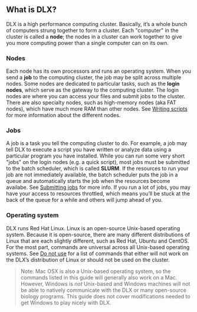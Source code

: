 ## What is DLX?

DLX is a high performance computing cluster. Basically, it’s a whole bunch of computers strung together to form a cluster. Each "computer" in the cluster is called a **node**; the nodes in a cluster can work together to give you more computing power than a single computer can on its own.

### Nodes

Each node has its own processors and runs an operating system. When you send a **job** to the computing cluster, the job may be split across multiple nodes. Some nodes are dedicated to particular tasks, such as the **login nodes**, which serve as the gateway to the computing cluster. The login nodes are where you can access your files and submit jobs to the cluster. There are also specialty nodes, such as high-memory nodes (aka FAT nodes), which have much more RAM than other nodes. See [Writing scripts](jobs/jobs4) for more information about the different nodes.

### Jobs

A job is a task you tell the computing cluster to do. For example, a job may tell DLX to execute a script you have written or analyze data using a particular program you have installed. While you can run some very short "jobs" on the login nodes (e.g. a quick script), most jobs must be submitted to the batch scheduler, which is called **SLURM**. If the resources to run your job are not immediately available, the batch scheduler puts the job in a queue and automatically starts the job when the resources become availabe. See [Submitting jobs](jobs/jobs5) for more info. If you run a lot of jobs, you may have your access to resources throttled, which means you’ll be stuck at the back of the queue for a while and others will jump ahead of you.

### Operating system

DLX runs Red Hat Linux. Linux is an open-source Unix-based operating system. Because it is open-source, there are many different distributions of Linux that are each slightly different, such as Red Hat, Ubuntu and CentOS. For the most part, commands are universal across all Unix-based operating systems. See [Do not use](commands/basics6) for a list of commands that either will not work on the DLX’s distribution of Linux or should not be used on the cluster.

> Note: Mac OSX is also a Unix-based operating system, so the commands listed in this guide will generally also work on a Mac. However, Windows is *not* Unix-based and Windows machines will not be able to natively communicate with the DLX or many open-source biology programs. This guide does not cover modifications needed to get Windows to play nicely with DLX.






